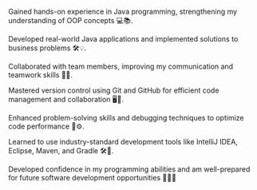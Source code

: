 Gained hands-on experience in Java programming, strengthening my understanding of OOP concepts 💻📚.

Developed real-world Java applications and implemented solutions to business problems 🛠️💡.

Collaborated with team members, improving my communication and teamwork skills 🤝👥.

Mastered version control using Git and GitHub for efficient code management and collaboration 🖥️🔧.

Enhanced problem-solving skills and debugging techniques to optimize code performance 🧩⚙️.

Learned to use industry-standard development tools like IntelliJ IDEA, Eclipse, Maven, and Gradle 🛠️🚀.

Developed confidence in my programming abilities and am well-prepared for future software development opportunities 💪👨‍💻
